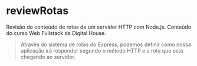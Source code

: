 # reviewRotas
Revisão do conteúdo de rotas de um servidor HTTP com Node.js. Conteúdo do curso Web Fullstack da Digital House.

>Através do sistema de rotas do Express, podemos definir como nossa aplicação irá responder segundo o método HTTP e a rota que está chegando ao servidor.